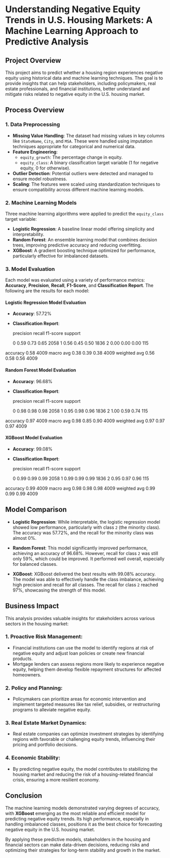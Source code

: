 # Understanding Negative Equity Trends in U.S. Housing Markets: A Machine Learning Approach to Predictive Analysis

## Project Overview

This project aims to predict whether a housing region experiences negative equity using historical data and machine learning techniques. The goal is to provide insights that can help stakeholders, including policymakers, real estate professionals, and financial institutions, better understand and mitigate risks related to negative equity in the U.S. housing market.

## Process Overview

### 1. Data Preprocessing
- **Missing Value Handling**: The dataset had missing values in key columns like `StateName`, `City`, and `MSA`. These were handled using imputation techniques appropriate for categorical and numerical data.
- **Feature Engineering**: 
  - `equity_growth`: The percentage change in equity.
  - `equity_class`: A binary classification target variable (1 for negative equity, 0 for otherwise).
- **Outlier Detection**: Potential outliers were detected and managed to ensure model robustness.
- **Scaling**: The features were scaled using standardization techniques to ensure compatibility across different machine learning models.

### 2. Machine Learning Models
Three machine learning algorithms were applied to predict the `equity_class` target variable:

- **Logistic Regression**: A baseline linear model offering simplicity and interpretability.
- **Random Forest**: An ensemble learning model that combines decision trees, improving predictive accuracy and reducing overfitting.
- **XGBoost**: A gradient boosting technique optimized for performance, particularly effective for imbalanced datasets.

### 3. Model Evaluation
Each model was evaluated using a variety of performance metrics: **Accuracy**, **Precision**, **Recall**, **F1-Score**, and **Classification Report**. The following are the results for each model:

#### Logistic Regression Model Evaluation
- **Accuracy**: 57.72%
- **Classification Report**:

     precision    recall    f1-score   support

  0       0.59      0.73      0.65      2058
  1       0.56      0.45      0.50      1836
  2       0.00      0.00      0.00       115

accuracy                      0.58      4009
macro avg 0.38      0.39      0.38      4009 
weighted avg 0.56   0.58      0.56      4009



#### Random Forest Model Evaluation
- **Accuracy**: 96.68%
- **Classification Report**:

     precision    recall  f1-score   support

  0      0.98      0.98      0.98      2058
  1      0.95      0.98      0.96      1836
  2      1.00      0.59      0.74       115

accuracy                     0.97      4009
macro avg 0.98      0.85     0.90      4009 
weighted avg 0.97   0.97     0.97      4009


#### XGBoost Model Evaluation
- **Accuracy**: 99.08%
- **Classification Report**:

     precision    recall  f1-score   support

  0       0.99      0.99      0.99      2058
  1       0.99      0.99      0.99      1836
  2       0.95      0.97      0.96       115

accuracy                      0.99      4009
macro avg 0.98      0.98      0.98      4009 
weighted avg 0.99   0.99      0.99      4009


## Model Comparison

- **Logistic Regression**: While interpretable, the logistic regression model showed low performance, particularly with class `2` (the minority class). The accuracy was 57.72%, and the recall for the minority class was almost 0%.
  
- **Random Forest**: This model significantly improved performance, achieving an accuracy of 96.68%. However, recall for class `2` was still only 59%, which could be improved. It performed well overall, especially for balanced classes.

- **XGBoost**: XGBoost delivered the best results with 99.08% accuracy. The model was able to effectively handle the class imbalance, achieving high precision and recall for all classes. The recall for class `2` reached 97%, showcasing the strength of this model.

## Business Impact

This analysis provides valuable insights for stakeholders across various sectors in the housing market:

### 1. **Proactive Risk Management**:
   - Financial institutions can use the model to identify regions at risk of negative equity and adjust loan policies or create new financial products.
   - Mortgage lenders can assess regions more likely to experience negative equity, helping them develop flexible repayment structures for affected homeowners.

### 2. **Policy and Planning**:
   - Policymakers can prioritize areas for economic intervention and implement targeted measures like tax relief, subsidies, or restructuring programs to alleviate negative equity.

### 3. **Real Estate Market Dynamics**:
   - Real estate companies can optimize investment strategies by identifying regions with favorable or challenging equity trends, influencing their pricing and portfolio decisions.

### 4. **Economic Stability**:
   - By predicting negative equity, the model contributes to stabilizing the housing market and reducing the risk of a housing-related financial crisis, ensuring a more resilient economy.

## Conclusion

The machine learning models demonstrated varying degrees of accuracy, with **XGBoost** emerging as the most reliable and efficient model for predicting negative equity trends. Its high performance, especially in handling imbalanced classes, positions it as the best choice for forecasting negative equity in the U.S. housing market.

By applying these predictive models, stakeholders in the housing and financial sectors can make data-driven decisions, reducing risks and optimizing their strategies for long-term stability and growth in the market.










